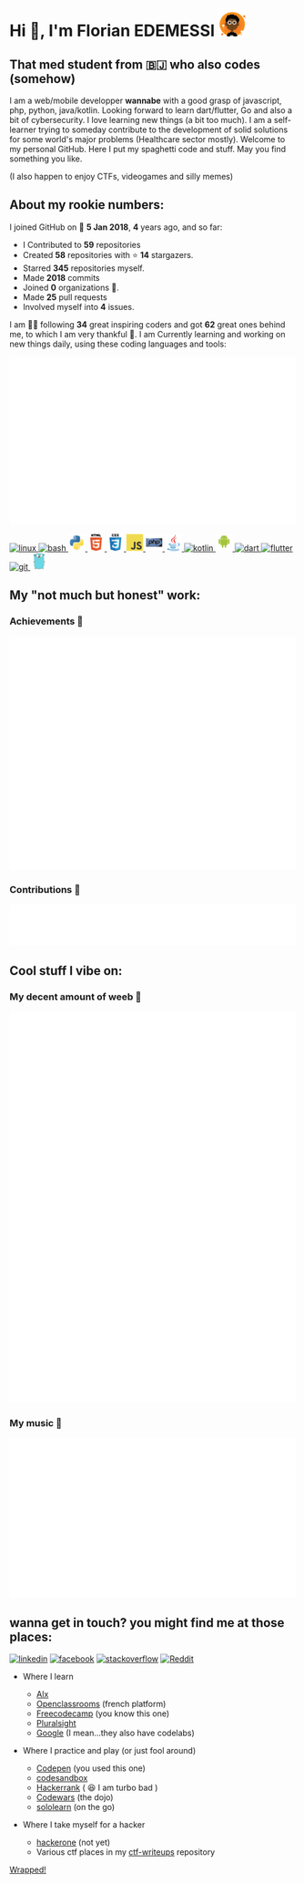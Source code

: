 # Hi 👾, I'm Florian EDEMESSI <img width="50" height="50" src="/sm_logo.png">  
  
##  That med student from 🇧🇯 who also codes (somehow) 

I am a  web/mobile developper **wannabe** with a good grasp of javascript, php, python, java/kotlin.
Looking forward to learn dart/flutter, Go and also a bit of cybersecurity.
I love learning new things (a bit too much). I am a self-learner trying to someday contribute to the development
of solid solutions for some world's major problems (Healthcare sector mostly).
Welcome to my personal GitHub. Here I put my spaghetti code and stuff. 
May you find something you like. 

(I also happen to enjoy CTFs, videogames and silly memes)    
  
## About my rookie numbers:  

I joined GitHub on 📆 **5 Jan 2018**, **4** years ago, and
so far:

- I Contributed to **59** repositories
- Created **58** repositories with ⭐ **14** stargazers.
- Starred **345** repositories myself.
- Made **2018** commits
- Joined **0** organizations 💼.
- Made **25** pull requests 
- Involved myself into **4** issues.

I am 🚶‍♂️ following **34** great inspiring coders and got **62** great ones behind me, to which I am very thankful 💛.
I am Currently learning and working on new things daily, using these coding languages and tools:

<img src="https://github.com/nair0lf32/nair0lf32/blob/main/.cache/nairolf-languages.svg">

<p align="left">
   <a href="https://www.linux.org/" target="_blank"> <img src="https://cdn.jsdelivr.net/gh/devicons/devicon/icons/linux/linux-original.svg" alt="linux" width="30" height="30"/> </a> 
  <a href="https://www.gnu.org/software/bash/" target="_blank"> <img src="https://cdn.jsdelivr.net/gh/devicons/devicon/icons/bash/bash-original.svg" alt="bash" width="30" height="30"/> </a> 
   <a href="https://www.python.org" target="_blank"> <img src="https://raw.githubusercontent.com/devicons/devicon/master/icons/python/python-original.svg" alt="python" width="30" height="30"/> </a> 
   <a href="https://www.w3.org/html/" target="_blank"> <img src="https://raw.githubusercontent.com/devicons/devicon/master/icons/html5/html5-original-wordmark.svg" alt="html5" width="30" height="30"/> </a>
  <a href="https://www.w3schools.com/css/" target="_blank"> <img src="https://raw.githubusercontent.com/devicons/devicon/master/icons/css3/css3-original-wordmark.svg" alt="css3" width="30" height="30"/> </a> 
   <a href="https://developer.mozilla.org/en-US/docs/Web/JavaScript" target="_blank"> <img src="https://raw.githubusercontent.com/devicons/devicon/master/icons/javascript/javascript-original.svg" alt="javascript" width="30" height="30"/> </a>
   <a href="https://www.php.net" target="_blank"> <img src="https://raw.githubusercontent.com/devicons/devicon/master/icons/php/php-original.svg" alt="php" width="30" height="30"/> </a>
  <a href="https://www.java.com" target="_blank"> <img src="https://raw.githubusercontent.com/devicons/devicon/master/icons/java/java-original.svg" alt="java" width="30" height="30"/> </a>  
  <a href="https://kotlinlang.org" target="_blank"> <img src="https://cdn.jsdelivr.net/gh/devicons/devicon/icons/kotlin/kotlin-original.svg" alt="kotlin" width="30" height="30"/> </a>  
  <a href="https://developer.android.com" target="_blank"> <img src="https://raw.githubusercontent.com/devicons/devicon/master/icons/android/android-original-wordmark.svg" alt="android" width="30" height="30"/> </a>
  <a href="https://dart.dev" target="_blank"> <img src="https://cdn.jsdelivr.net/gh/devicons/devicon/icons/dart/dart-original.svg" alt="dart" width="30" height="30"/> </a> 
  <a href="https://flutter.dev" target="_blank"> <img src="https://www.vectorlogo.zone/logos/flutterio/flutterio-icon.svg" alt="flutter" width="30" height="30"/> </a> 
  <a href="https://git-scm.com/" target="_blank"> <img src="https://www.vectorlogo.zone/logos/git-scm/git-scm-icon.svg" alt="git" width="30" height="30"/> </a> 
  <a href="https://golang.org" target="_blank"> <img src="https://raw.githubusercontent.com/devicons/devicon/master/icons/go/go-original.svg" alt="go" width="30" height="30"/> </a> 
</p>

## My "not much but honest" work:

### Achievements 🥇

<img src="https://github.com/nair0lf32/nair0lf32/blob/main/.cache/nairolf-achievements.svg">

### Contributions 🤝

<img src="https://github.com/nair0lf32/nair0lf32/blob/main/.cache/nairolf-contributions.svg">


## Cool stuff I vibe on:

### My decent amount of weeb 🏯 

<img src="https://github.com/nair0lf32/nair0lf32/blob/main/.cache/nairolf-anilist.svg">

### My music 🎵

 <img src="https://github.com/nair0lf32/nair0lf32/blob/main/.cache/nairolf-music.svg">


## wanna get in touch? you might find me at those places:

[<img src='https://www.vectorlogo.zone/logos/linkedin/linkedin-icon.svg' alt='linkedin' height='30'>](https://www.linkedin.com/in/florian-edemessi/)
[<img src='https://www.vectorlogo.zone/logos/facebook/facebook-official.svg' alt='facebook' height='30'>](https://www.facebook.com/FlorianEdemessi)
[<img src='https://www.vectorlogo.zone/logos/stackoverflow/stackoverflow-icon.svg' alt='stackoverflow' height='30'>](https://stackoverflow.com/users/14132197/florian-edemessi) [<img src='https://www.vectorlogo.zone/logos/reddit/reddit-tile.svg' alt='Reddit' height='30'>](https://www.reddit.com/user/florian32edem)

- Where I learn 
  - [Alx](https://www.alxafrica.com/)
  - [Openclassrooms](https://openclassrooms.com/) (french platform)
  - [Freecodecamp](https://www.freecodecamp.org/nairolf) (you know this one)
  - [Pluralsight](https://app.pluralsight.com/profile/florian-edemessi)
  - [Google](https://g.dev/nair0lf32) (I mean...they also have codelabs)
 
- Where I practice and play (or just fool around)
  - [Codepen](https://codepen.io/nair0lf32/) (you used this one)
  - [codesandbox](https://codesandbox.io/u/nairolf32)
  - [Hackerrank](https://www.hackerrank.com/nair0lf32) ( :laughing: I am turbo bad )
  - [Codewars](https://www.codewars.com/users/nair0lf32) (the dojo)
  - [sololearn](https://www.sololearn.com/profile/4507307/?ref=app) (on the go)
  
- Where I take myself for a hacker
  - [hackerone](https://hackerone.com/nairolf?type=user) (not yet)
  - Various ctf places in my [ctf-writeups](https://github.com/nair0lf32/ctfs-writeups) repository

[Wrapped!](https://nair0lf32.wrapped.run) 
